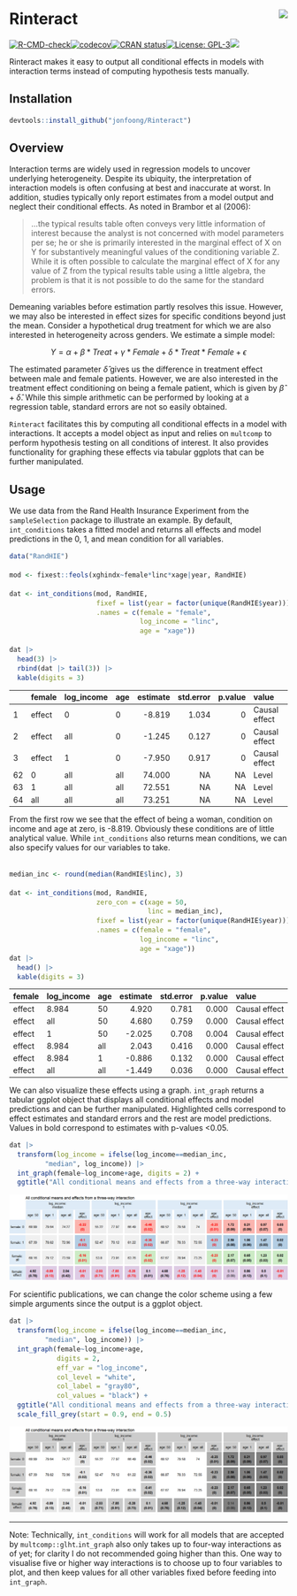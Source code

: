 
# Rinteract <img src='man/figures/hex_sticker/sticker.png' style="float:right; height:200px;"/>

[![R-CMD-check](https://github.com/jonfoong/Rinteract/actions/workflows/R-CMD-check.yaml/badge.svg)](https://github.com/jonfoong/Rinteract/actions/workflows/R-CMD-check.yaml)[![codecov](https://codecov.io/github/jonfoong/Rinteract/branch/main/graph/badge.svg?token=2SOK4T1220)](https://codecov.io/github/jonfoong/Rinteract)[![CRAN
status](https://www.r-pkg.org/badges/version/Rinteract.png)](https://CRAN.R-project.org/package=Rinteract)[![License:
GPL-3](https://img.shields.io/badge/license-GPL--3-blue.svg)](https://cran.r-project.org/web/licenses/GPL-3)[![](https://img.shields.io/badge/devel%20version-0.1.0-blue.svg)](https://github.com/jonfoong/Rinteract)

Rinteract makes it easy to output all conditional effects in models with
interaction terms instead of computing hypothesis tests manually.

## Installation

``` r
devtools::install_github("jonfoong/Rinteract")
```

## Overview

Interaction terms are widely used in regression models to uncover
underlying heterogeneity. Despite its ubiquity, the interpretation of
interaction models is often confusing at best and inaccurate at worst.
In addition, studies typically only report estimates from a model output
and neglect their conditional effects. As noted in Brambor et al (2006):

> …the typical results table often conveys very little information of
> interest because the analyst is not concerned with model parameters
> per se; he or she is primarily interested in the marginal effect of X
> on Y for substantively meaningful values of the conditioning variable
> Z. While it is often possible to calculate the marginal effect of X
> for any value of Z from the typical results table using a little
> algebra, the problem is that it is not possible to do the same for the
> standard errors.

Demeaning variables before estimation partly resolves this issue.
However, we may also be interested in effect sizes for specific
conditions beyond just the mean. Consider a hypothetical drug treatment
for which we are also interested in heterogeneity across genders. We
estimate a simple model:

$$Y = \alpha + \beta * Treat + \gamma * Female + \delta * Treat * Female+\epsilon$$

The estimated parameter $\hat{\delta}$ gives us the difference in
treatment effect between male and female patients. However, we are also
interested in the treatment effect conditioning on being a female
patient, which is given by $\hat{\beta} + \hat{\delta}$. While this
simple arithmetic can be performed by looking at a regression table,
standard errors are not so easily obtained.

`Rinteract` facilitates this by computing all conditional effects in a
model with interactions. It accepts a model object as input and relies
on `multcomp` to perform hypothesis testing on all conditions of
interest. It also provides functionality for graphing these effects via
tabular ggplots that can be further manipulated.

## Usage

We use data from the Rand Health Insurance Experiment from the
`sampleSelection` package to illustrate an example. By default,
`int_conditions` takes a fitted model and returns all effects and model
predictions in the 0, 1, and mean condition for all variables.

``` r
data("RandHIE")

mod <- fixest::feols(xghindx~female*linc*xage|year, RandHIE)

dat <- int_conditions(mod, RandHIE,
                      fixef = list(year = factor(unique(RandHIE$year))),
                      .names = c(female = "female",
                                 log_income = "linc",
                                 age = "xage"))

dat |> 
  head(3) |>
  rbind(dat |> tail(3)) |>
  kable(digits = 3)
```

|     | female | log_income | age | estimate | std.error | p.value | value         |
|:----|:-------|:-----------|:----|---------:|----------:|--------:|:--------------|
| 1   | effect | 0          | 0   |   -8.819 |     1.034 |       0 | Causal effect |
| 2   | effect | all        | 0   |   -1.245 |     0.127 |       0 | Causal effect |
| 3   | effect | 1          | 0   |   -7.950 |     0.917 |       0 | Causal effect |
| 62  | 0      | all        | all |   74.000 |        NA |      NA | Level         |
| 63  | 1      | all        | all |   72.551 |        NA |      NA | Level         |
| 64  | all    | all        | all |   73.251 |        NA |      NA | Level         |

From the first row we see that the effect of being a woman, condition on
income and age at zero, is -8.819. Obviously these conditions are of
little analytical value. While `int_conditions` also returns mean
conditions, we can also specify values for our variables to take.

``` r

median_inc <- round(median(RandHIE$linc), 3)

dat <- int_conditions(mod, RandHIE,
                      zero_con = c(xage = 50,
                                   linc = median_inc),
                      fixef = list(year = factor(unique(RandHIE$year))),
                      .names = c(female = "female",
                                 log_income = "linc",
                                 age = "xage"))
dat |> 
  head() |>
  kable(digits = 3)
```

| female | log_income | age | estimate | std.error | p.value | value         |
|:-------|:-----------|:----|---------:|----------:|--------:|:--------------|
| effect | 8.984      | 50  |    4.920 |     0.781 |   0.000 | Causal effect |
| effect | all        | 50  |    4.680 |     0.759 |   0.000 | Causal effect |
| effect | 1          | 50  |   -2.025 |     0.708 |   0.004 | Causal effect |
| effect | 8.984      | all |    2.043 |     0.416 |   0.000 | Causal effect |
| effect | 8.984      | 1   |   -0.886 |     0.132 |   0.000 | Causal effect |
| effect | all        | all |   -1.449 |     0.036 |   0.000 | Causal effect |

We can also visualize these effects using a graph. `int_graph` returns a
tabular ggplot object that displays all conditional effects and model
predictions and can be further manipulated. Highlighted cells correspond
to effect estimates and standard errors and the rest are model
predictions. Values in bold correspond to estimates with p-values
\<0.05.

``` r
dat |>
  transform(log_income = ifelse(log_income==median_inc,
         "median", log_income)) |>
  int_graph(female~log_income+age, digits = 2) +
  ggtitle("All conditional means and effects from a three-way interaction")
```

![](man/figures/vignette-unnamed-chunk-4-1.png)

For scientific publications, we can change the color scheme using a few
simple arguments since the output is a ggplot object.

``` r
dat |>
  transform(log_income = ifelse(log_income==median_inc,
         "median", log_income)) |>
  int_graph(female~log_income+age, 
            digits = 2,
            eff_var = "log_income",
            col_level = "white",
            col_label = "gray80",
            col_values = "black") +
  ggtitle("All conditional means and effects from a three-way interaction") +
  scale_fill_grey(start = 0.9, end = 0.5)
```

![](man/figures/vignette-unnamed-chunk-5-1.png)

------------------------------------------------------------------------

Note: Technically, `int_conditions` will work for all models that are
accepted by `multcomp::glht`.`int_graph` also only takes up to four-way
interactions as of yet; for clarity I do not recommended going higher
than this. One way to visualise five or higher way interactions is to
choose up to four variables to plot, and then keep values for all other
variables fixed before feeding into `int_graph`.
